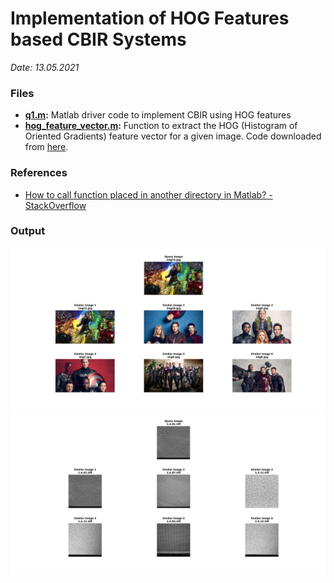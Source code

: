 # Implementation of HOG Features based CBIR Systems
*Date: 13.05.2021*

### Files
- **[q1.m](./q1.m):** Matlab driver code to implement CBIR using HOG features
- **[hog_feature_vector.m](./hog_feature_vector/hog_feature_vector.m):** Function to extract the HOG (Histogram of Oriented Gradients) feature vector for a given image. Code downloaded from [here](https://in.mathworks.com/help/vision/referencelist.html?type=function&category=feature-detection-and-extraction&s_tid=CRUX_topnav).

### References
- [How to call function placed in another directory in Matlab? - StackOverflow](https://stackoverflow.com/a/38040355)

### Output
![](./output-1.jpg)
![](./output-2.jpg)
